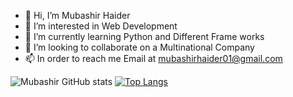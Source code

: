 - 👋 Hi, I’m Mubashir Haider
- 👀 I’m interested in Web Development
- 🌱 I’m currently learning Python and Different Frame works
- 💞️ I’m looking to collaborate on a Multinational Company
- 📫 In order to reach me Email at mubashirhaider01@gmail.com

<!---
Mubashir12392/Mubashir12392 is a ✨ special ✨ repository because its `README.md` (this file) appears on your GitHub profile.
You can click the Preview link to take a look at your changes.
--->
![Mubashir GitHub stats](https://github-readme-stats.vercel.app/api?username=Mubashir12392&show_icons=true&theme=synthwave)
[![Top Langs](https://github-readme-stats.vercel.app/api/top-langs/?username=Mubashir12392&exclude_repo=github-readme-stats,anuraghazra.github.io)](https://github.com/anuraghazra/github-readme-stats)

